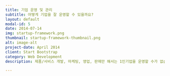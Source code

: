 ```yaml
---
title: 기업 운영 및 관리
subtitle: 어떻게 기업을 잘 운영할 수 있을까요?
layout: default
modal-id: 5
date: 2014-07-14
img: startup-framework.png
thumbnail: startup-framework-thumbnail.png
alt: image-alt
project-date: April 2014
client: Start Bootstrap
category: Web Development
description: 제품/서비스 개발, 마케팅, 영업, 판매만 해서는 1인기업을 운영할 수가 없습니다. 1인기업에 필요한 운영과 관리에 필요한 것들을 알려드립니다.

---
```

